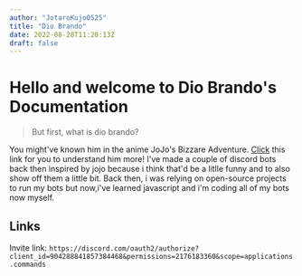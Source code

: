 ```yaml
---
author: "JotaroKujo0525"
title: "Dio Brando"
date: 2022-08-28T11:20:13Z
draft: false
---
```

# Hello and welcome to Dio Brando's Documentation

> But first, what is dio brando?

You might've known him in the anime JoJo's Bizzare Adventure. [Click](https://jojo.fandom.com/wiki/Dio_Brando) this link for you to understand him more! I've made a couple of discord bots back then inspired by jojo because i think that'd be a litlle funny and to also show off them a little bit. Back then, i was relying on open-source projects to run my bots but now,i've learned javascript and i'm coding all of my bots now myself.

## Links
Invite link: `https://discord.com/oauth2/authorize?client_id=904288841857384468&permissions=2176183360&scope=applications.commands`
